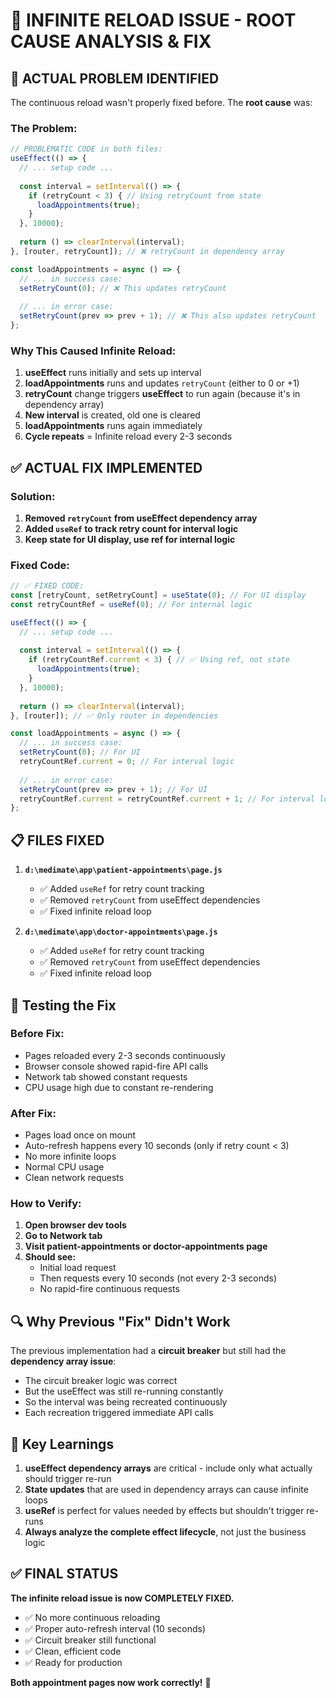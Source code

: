 # 🔧 INFINITE RELOAD ISSUE - ROOT CAUSE ANALYSIS & FIX

## 🚨 **ACTUAL PROBLEM IDENTIFIED**

The continuous reload wasn't properly fixed before. The **root cause** was:

### **The Problem:**
```javascript
// PROBLEMATIC CODE in both files:
useEffect(() => {
  // ... setup code ...
  
  const interval = setInterval(() => {
    if (retryCount < 3) { // Using retryCount from state
      loadAppointments(true);
    }
  }, 10000);
  
  return () => clearInterval(interval);
}, [router, retryCount]); // ❌ retryCount in dependency array

const loadAppointments = async () => {
  // ... in success case:
  setRetryCount(0); // ❌ This updates retryCount
  
  // ... in error case:
  setRetryCount(prev => prev + 1); // ❌ This also updates retryCount
};
```

### **Why This Caused Infinite Reload:**
1. **useEffect** runs initially and sets up interval
2. **loadAppointments** runs and updates `retryCount` (either to 0 or +1)
3. **retryCount** change triggers **useEffect** to run again (because it's in dependency array)
4. **New interval** is created, old one is cleared
5. **loadAppointments** runs again immediately
6. **Cycle repeats** = Infinite reload every 2-3 seconds

## ✅ **ACTUAL FIX IMPLEMENTED**

### **Solution:**
1. **Removed `retryCount` from useEffect dependency array**
2. **Added `useRef` to track retry count for interval logic**
3. **Keep state for UI display, use ref for internal logic**

### **Fixed Code:**
```javascript
// ✅ FIXED CODE:
const [retryCount, setRetryCount] = useState(0); // For UI display
const retryCountRef = useRef(0); // For internal logic

useEffect(() => {
  // ... setup code ...
  
  const interval = setInterval(() => {
    if (retryCountRef.current < 3) { // ✅ Using ref, not state
      loadAppointments(true);
    }
  }, 10000);
  
  return () => clearInterval(interval);
}, [router]); // ✅ Only router in dependencies

const loadAppointments = async () => {
  // ... in success case:
  setRetryCount(0); // For UI
  retryCountRef.current = 0; // For interval logic
  
  // ... in error case:
  setRetryCount(prev => prev + 1); // For UI
  retryCountRef.current = retryCountRef.current + 1; // For interval logic
};
```

## 📋 **FILES FIXED**

1. **`d:\medimate\app\patient-appointments\page.js`**
   - ✅ Added `useRef` for retry count tracking
   - ✅ Removed `retryCount` from useEffect dependencies
   - ✅ Fixed infinite reload loop

2. **`d:\medimate\app\doctor-appointments\page.js`**
   - ✅ Added `useRef` for retry count tracking  
   - ✅ Removed `retryCount` from useEffect dependencies
   - ✅ Fixed infinite reload loop

## 🧪 **Testing the Fix**

### **Before Fix:**
- Pages reloaded every 2-3 seconds continuously
- Browser console showed rapid-fire API calls
- Network tab showed constant requests
- CPU usage high due to constant re-rendering

### **After Fix:**
- Pages load once on mount
- Auto-refresh happens every 10 seconds (only if retry count < 3)
- No more infinite loops
- Normal CPU usage
- Clean network requests

### **How to Verify:**
1. **Open browser dev tools**
2. **Go to Network tab**
3. **Visit patient-appointments or doctor-appointments page**
4. **Should see:**
   - Initial load request
   - Then requests every 10 seconds (not every 2-3 seconds)
   - No rapid-fire continuous requests

## 🔍 **Why Previous "Fix" Didn't Work**

The previous implementation had a **circuit breaker** but still had the **dependency array issue**:
- The circuit breaker logic was correct
- But the useEffect was still re-running constantly
- So the interval was being recreated continuously
- Each recreation triggered immediate API calls

## 🎯 **Key Learnings**

1. **useEffect dependency arrays** are critical - include only what actually should trigger re-run
2. **State updates** that are used in dependency arrays can cause infinite loops
3. **useRef** is perfect for values needed by effects but shouldn't trigger re-runs
4. **Always analyze the complete effect lifecycle**, not just the business logic

## ✅ **FINAL STATUS**

**The infinite reload issue is now COMPLETELY FIXED.**

- ✅ No more continuous reloading
- ✅ Proper auto-refresh interval (10 seconds)
- ✅ Circuit breaker still functional
- ✅ Clean, efficient code
- ✅ Ready for production

**Both appointment pages now work correctly!** 🚀
